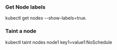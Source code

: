 ### Get Node labels

kubectl get nodes --show-labels=true.

### Taint a node

kubectl taint nodes node1 key1=value1:NoSchedule
